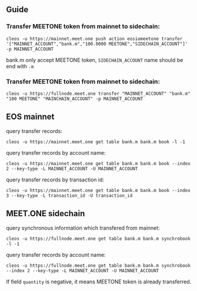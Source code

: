 
## Guide
### Transfer MEETONE token from mainnet to sidechain:
```
cleos -u https://mainnet.meet.one push action eosiomeetone transfer '["MAINNET_ACCOUNT","bank.m","100.0000 MEETONE","SIDECHAIN_ACCOUNT"]' -p MAINNET_ACCOUNT
```
bank.m only accept MEETONE token, `SIDECHAIN_ACCOUNT` name should be end with `.m`

### Transfer MEETONE token from mainnet to sidechain:
```
cleos -u https://fullnode.meet.one transfer "MAINNET_ACCOUNT" "bank.m" "100 MEETONE" "MAINCHAIN_ACCOUNT" -p MAINNET_ACCOUNT
```

## EOS mainnet

query transfer records:
```
cleos -u https://mainnet.meet.one get table bank.m bank.m book -l -1
```

query transfer records by account name:
```
cleos -u https://mainnet.meet.one get table bank.m bank.m book --index 2 --key-type -L MAINNET_ACCOUNT -U MAINNET_ACCOUNT
```

query transfer records by transaction id:
```
cleos -u https://mainnet.meet.one get table bank.m bank.m book --index 3 --key-type -L transaction_id -U transaction_id
```

## MEET.ONE sidechain

query synchronous information which transfered from mainnet:
```
cleos -u https://fullnode.meet.one get table bank.m bank.m synchrobook -l -1
```

query transfer records by account name:
```
cleos -u https://fullnode.meet.one get table bank.m bank.m synchrobook --index 2 --key-type -L MAINNET_ACCOUNT -U MAINNET_ACCOUNT
```
If field `quantity` is negative, it means MEETONE token is already transferred.
